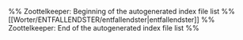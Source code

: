 %% Zoottelkeeper: Beginning of the autogenerated index file list  %%
 [[Worter/ENTFALLENDSTER/entfallendster|entfallendster]]
%% Zoottelkeeper: End of the autogenerated index file list  %%
